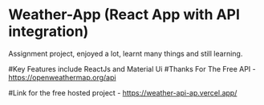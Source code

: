 # Weather-App (React App with API integration)
 Assignment project, enjoyed a lot, learnt many things and still learning.

 #Key Features include ReactJs and Material Ui
 #Thanks For The Free API - https://openweathermap.org/api 


 #Link for the free hosted project - https://weather-api-ap.vercel.app/
